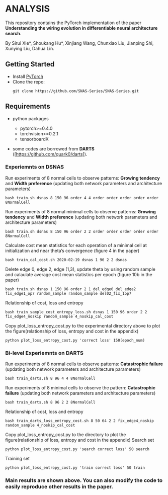 # ANALYSIS

This repository contains the PyTorch implementation of the paper **Understanding the wiring evolution in differentiable neural architecture search**.

By Sirui Xie*, Shoukang Hu*, Xinjiang Wang, Chunxiao Liu, Jianping Shi, Xunying Liu, Dahua Lin.

## Getting Started
* Install [PyTorch](http://pytorch.org/)
* Clone the repo:
  ```
  git clone https://github.com/SNAS-Series/SNAS-Series.git
  ```

## Requirements
* python packages
  * pytorch>=0.4.0
  * torchvision>=0.2.1
  * tensorboardX
  
* some codes are borrowed from **DARTS** ([https://github.com/quark0/darts]).

### Experiemnts on DSNAS
Run experiments of 8 normal cells to observe patterns: **Growing tendency**  and **Width preference** (updating both network parameters and architecture parameters) 
```shell
bash train.sh dsnas 8 150 96 order 4 4 order order order order order 8NormalCell
```

Run experiments of 8 normal minimal cells to observe patterns: **Growing tendency**  and **Width preference** (updating both network parameters and architecture parameters) 
```shell
bash train.sh dsnas 8 150 96 order 2 2 order order order order order 8NormalCell
```

Calculate cost mean statistics for each operation of a minimal cell at initialization and near theta’s convergence (figure 4 in the paper)
```shell
bash train_cal_cost.sh 2020-02-19 dsnas 1 96 2 2 dsnas
```

Delete edge 0, edge 2, edge (1,3), update theta by using random sample and calaulate average cost mean statistics per epoch (figure 10b in the paper)
```shell
bash train.sh dsnas 1 150 96 order 2 1 del_edge0 del_edge2 fix_edge1_op7 random_sample random_sample del02_fix_1op7
```

Relationship of cost, loss and entropy 
```shell
bash train_sample_cost_entropy_loss.sh dsnas 1 150 96 order 2 2 fix_edge4_noskip random_sample 4_noskip_cal_cost
```

Copy plot_loss_entropy_cost.py to the experimental directory above to plot the figure(relationship of loss, entropy and cost in the appendix)
```shell
python plot_loss_entropy_cost.py 'correct loss' 150(epoch_num)
```

### Bi-level Experiemnts on DARTS

Run experiments of 8 normal cells to observe patterns: **Catastrophic failure** (updating both network parameters and architecture parameters) 
```shell
bash train_darts.sh 8 96 4 4 8NormalCell
```

Run experiments of 8 minimal cells to observe the pattern: **Catastrophic failure** (updating both network parameters and architecture parameters) 
```shell
bash train_darts.sh 8 96 2 2 8NormalCell
```

Relationship of cost, loss and entropy 
```shell
bash train_darts_loss_entropy_cost.sh 8 50 64 2 2 fix_edge4_noskip random_sample 4_noskip_cal_cost
```

Copy plot_loss_entropy_cost.py to the directory to plot the figure(relationship of loss, entropy and cost in the appendix)
Search set
```shell
python plot_loss_entropy_cost.py 'search correct loss' 50 search
```

Training set
```shell
python plot_loss_entropy_cost.py 'train correct loss' 50 train
```

### Main results are shown above. You can also modify the code to easily reproduce other results in the paper.
